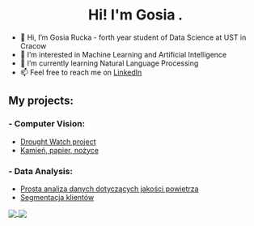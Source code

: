 <h1 align="center"> Hi! I'm Gosia <img src="https://user-images.githubusercontent.com/1303154/88677602-1635ba80-d120-11ea-84d8-d263ba5fc3c0.gif" width="10px" alt="hi"></h1>

- 👋 Hi, I’m Gosia Rucka - forth year student of Data Science at UST in Cracow
- 👀 I’m interested in Machine Learning and Artificial Intelligence
- 🌱 I’m currently learning Natural Language Processing 
- 📫 Feel free to reach me on [LinkedIn](https://www.linkedin.com/in/malgorzata-rucka/) 

## My projects:
### - Computer Vision:
- [Drought Watch project](https://github.com/MRucka/Drought-Watch)
- [Kamień, papier, nożyce](https://github.com/MRucka/Kamien-papier-nozyce/blob/main/Papier_kamie%C5%84_no%C5%BCyce.ipynb)
### - Data Analysis:
- [Prosta analiza danych dotyczących jakości powietrza](https://github.com/MRucka/Prosta_analiza_danych/blob/main/Prosta%20analiza%20danych%20Ma%C5%82gorzata%20Rucka.ipynb)
- [Segmentacja klientów](https://github.com/MRucka/AkcjaSegmentacja/blob/main/Akcja%20Segmentacja.ipynb)


<a href="https://github.com/anuraghazra/github-readme-stats">
  <img align="center" src="https://github-readme-stats.vercel.app/api?username=MRucka&theme=material-palenight" />
</a>
<a href="https://github.com/anuraghazra/convoychat">
  <img align="center" src="https://github-readme-stats.vercel.app/api/top-langs/?username=MRucka&theme=material-palenight" />
</a>

<!---
MRucka/MRucka is a ✨ special ✨ repository because its `README.md` (this file) appears on your GitHub profile.
You can click the Preview link to take a look at your changes.
--->
